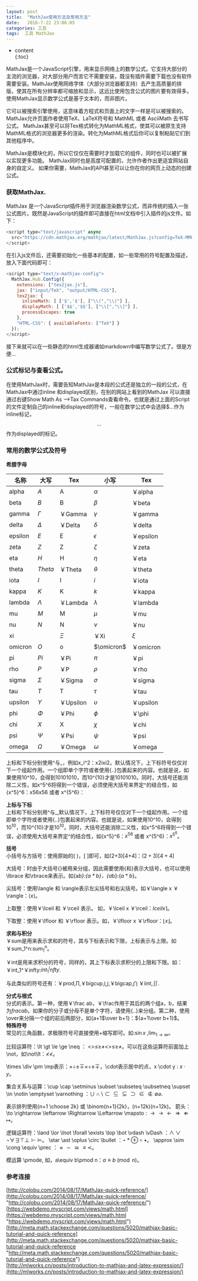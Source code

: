 ```yaml
---
layout: post
title:  "MathJax使用方法及常用方法"
date:   2016-7-22 23:06:05
categories: 工具
tags:  工具 MathJax
---
```

* content  
{:toc}  

MathJax是一个JavaScript引擎，用来显示网络上的数学公式。它支持大部分的主流的浏览器，对大部分用户而言它不需要安装，既没有插件需要下载也没有软件需要安装。MathJax使用网络字体（大部分浏览器都支持）去产生高质量的排版，使其在所有分辨率都可缩放和显示，这远比使用包含公式的图片要有效得多。使用MathJax显示数学公式是基于文本的，而非图片。




它可以被搜索引擎使用，这意味着方程式和页面上的文字一样是可以被搜索的。 MathJax允许页面作者使用TeX、LaTeX符号和 MathML 或者 AsciiMath 去书写公式。 MathJax甚至可以将Tex格式转化为MathML格式，使其可以被原生支持MathML格式的浏览器更多的渲染。转化为MathML格式后你可以复制粘贴它们到其他程序中。

MathJax是模块化的，所以它仅仅在需要时才加载它的组件，同时也可以被扩展以实现更多功能。 MathJax同时也是高度可配置的，允许作者作出更适宜网站自身的自定义。 如果你需要，MathJax的API甚至可以让你在你的网页上动态的创建公式。  

### 获取MathJax.
MathJax 是一个JavaScript插件用于浏览器渲染数学公式，而非传统的插入一张公式图片。既然是JavaScript的插件即可直接在html文档中引入插件的js文件。如下：
``` javascript
<script type="text/javascript" async
  src="https://cdn.mathjax.org/mathjax/latest/MathJax.js?config=TeX-MML-AM_CHTML">
</script>
```
在引入js文件后，还需要初始化一些基本的配置，如一些常用的符号配置及描述，放入下面代码即可：  
``` javascript
<script type="text/x-mathjax-config">
  MathJax.Hub.Config({
    extensions: ["tex2jax.js"],
    jax: ["input/TeX", "output/HTML-CSS"],
    tex2jax: {
      inlineMath: [ ['$','$'], ["\\(","\\)"] ],
      displayMath: [ ['$$','$$'], ["\\[","\\]"] ],
      processEscapes: true
    },
    "HTML-CSS": { availableFonts: ["TeX"] }
  });
</script>
```
接下来就可以在一些静态的html生成器诸如markdown中编写数学公式了。很是方便...

### 公式标记与查看公式。

在使用MathJax时，需要告知MathJax是本段的公式还是独立的一段的公式，在MathJax中通过inline 和displayed区别，在别的网站上看到的MathJax 可以直接通过右键Show Math As -->Tax Commands查看命令。也就是通过上面的Script的文件定制自己的inline和displayed的符号，一般在数学公式中会选择$$...$作为inline标记，$$...$$作为displayed的标记。  

### 常用的数学公式及符号  

**希腊字母** 
  
|  名称  | 大写 | Tex | 小写 | Tex |
|------ |------|------|-----|-----|
|alpha  |$A$  |A     |$\alpha$  |￥alpha|
|beta   |$B$    |B      |$\beta$|￥beta|
|gamma  |$\Gamma$|￥Gamma|$\gamma$|￥gamma|
|delta  |$\Delta$|￥Delta|$\delta$|￥delta|
|epsilon|$E$    |E   |$\epsilon$|￥epsilon|
|zeta   |$Z$    |Z   |$\zeta$   |￥zeta|
|eta    |$H$    |H   |$\eta$    |￥eta|
|theta  |$Theta$|￥Theta|$\theta$|￥theta|
|iota   |$I$    |I   |$i$   |￥iota  |
|kappa  |$K$    |K   |$k$   |￥kappa|
|lambda |$\Lambda$|￥Lambda|$\lambda$|￥lambda|
|mu     |$M$|   M   |$\mu$| ￥mu|
|nu     |$N$|   N   |$\nu$|￥nu|
|xi|    |$\Xi$|￥Xi  |$\xi$|￥xi|
|omicron|$O$|o      |$\omicron$|￥omicron|
|pi     |$Pi$|￥Pi   |$\pi$|￥pi|
|rho    |$P$|￥P     |$\rho$|￥rho|
|sigma  |$\Sigma$|￥Sigma|$\sigma$|￥sigma|
|tau    |$T$|T  |$\tau$|￥tau|
|upsilon|$\Upsilon$|￥Upsilon|$\upsilon$|￥upsilon|
|phi    |$\Phi$|￥Phi|$\phi$|￥\phi|
|chi    |$X$    |X  |$\chi$ |￥chi|
|psi    |$\Psi$|￥Psi|$\psi$|￥psi|
|omega  |$\Omega$|￥Omega|$\omega$|￥omega|

上标和下标分别使用^与_，例如x_i^2：x2ixi2。默认情况下，上下标符号仅仅对下一个组起作用。一个组即单个字符或者使用{..}包裹起来的内容。也就是说，如果使用10^10，会得到10101010，而10^{10}才是10101010。同时，大括号还能消除二义性，如x^5^6将得到一个错误，必须使用大括号来界定^的结合性，如{x^5}^6：x56x56 或者 x^{5^6}：

**上标与下标**  
上标和下标分别用^与_,默认情况下，上下标符号仅仅对下一个组起作用。一个组即单个字符或者使用{..}包裹起来的内容。也就是说，如果使用10^10，会得到$10^10$，而10^{10}才是$10^{10}$。同时，大括号还能消除二义性，如x^5^6将得到一个错误，必须使用大括号来界定^的结合性，如{x^5}^6：${x^5}^6$ 或者 x^{5^6}：$x^{5^6}$。

**括号**  
小括号与方括号：使用原始的( )，[ ]即可，如(2+3)[4+4]：$(2+3)[4+4]$  

大括号：时由于大括号{}被用来分组，因此需要使用\{和\}表示大括号，也可以使用\lbrace 和\rbrace来表示。如\{a*b\}:$\{a*b\}$，{a*b}:$\lbrace a*b \rbrace$。  

尖括号：使用\langle 和 \rangle表示左尖括号和右尖括号。如￥\langle x ￥\rangle：$\langle x \rangle$。  

上取整：使用￥\lceil 和 ￥\rceil 表示。 如，￥\lceil x ￥\rceil：$lceil x \rceil$。  

下取整：使用￥\lfloor 和 ￥\rfloor 表示。如，￥\lfloor x ￥\rfloor：$\lfloor x \rfloor$。  

**求和与积分**  
￥sum是用来表示求和的符号，其与下标表示和下限，上标表示与上限。如￥sum_1^n:$sum_1^n$。  

￥int是用来求积分的符号，同样的，其上下标表示求积分的上限和下限。如：￥int_1^￥infty:$int_1^infty$.  

与此类似的符号还有：￥prod,$\prod$,￥bigcup,$\bigcup$,￥bigcap,$\bigcap$ ￥iint,$\iint$.  

**分式与根式**  
分式的表示。第一种，使用￥\frac ab，￥\frac作用于其后的两个组a，b，结果为$frac{a}{b}$。如果你的分子或分母不是单个字符，请使用{..}来分组。第二种，使用\over来分隔一个组的前后两部分，如{a+1$\over b+1}：${a+1\over b+1}$。  
**特殊符号**  
常见的三角函数，求极限符号可直接使用+缩写即可。如:$\sin x$ ,$\lim_{1\to\infty}$。  

比较运算符：\lt \gt \le \ge \neq ： <>≤≥≠<>≤≥≠。可以在这些运算符前面加上\not，如\not\lt：≮≮。  

\times \div \pm \mp表示：×÷±∓×÷±∓，\cdot表示居中的点，x \cdot y : $x \cdot y$。  

集合关系与运算：\cup \cap \setminus \subset \subseteq \subsetneq \supset \in \notin \emptyset \varnothing ：$\cup \cap \setminus \subset \subseteq \subsetneq \supset \in \notin \emptyset \varnothing$.  

表示排列使用{n+1 \choose 2k} 或 \binom{n+1}{2k}，(n+12k)(n+12k)。
箭头：\to \rightarrow \leftarrow \Rightarrow \Leftarrow \mapsto : $\to \rightarrow \leftarrow \Rightarrow \Leftarrow \mapsto$。  

逻辑运算符：\land \lor \lnot \forall \exists \top \bot \vdash \vDash ：$\land \lor \lnot \forall \exists \top \bot \vdash \vDash$。
\star \ast \oplus \circ \bullet ：$\star \ast \oplus \circ \bullet$。
\approx \sim \cong \equiv \prec ：$\approx \sim \cong \equiv \prec$。  

模运算 \pmode, 如，a\equiv b\pmod n：$a\equiv b\pmod n$。


### 参考连接

[http://colobu.com/2014/08/17/MathJax-quick-reference/](http://colobu.com/2014/08/17/MathJax-quick-reference/ "http://colobu.com/2014/08/17/MathJax-quick-reference/")  
[https://webdemo.myscript.com/views/math.html](https://webdemo.myscript.com/views/math.html "https://webdemo.myscript.com/views/math.html")  
[http://meta.math.stackexchange.com/questions/5020/mathjax-basic-tutorial-and-quick-reference](http://meta.math.stackexchange.com/questions/5020/mathjax-basic-tutorial-and-quick-reference "http://meta.math.stackexchange.com/questions/5020/mathjax-basic-tutorial-and-quick-reference")  
[http://mlworks.cn/posts/introduction-to-mathjax-and-latex-expression/](http://mlworks.cn/posts/introduction-to-mathjax-and-latex-expression/)  